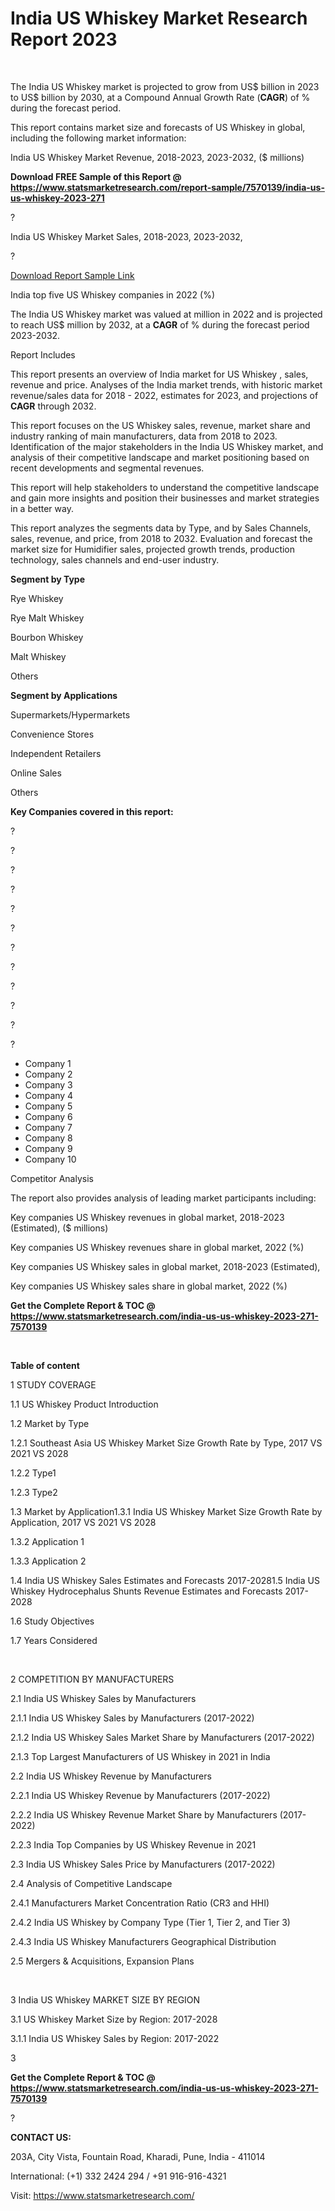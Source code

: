 <h1>India US Whiskey Market Research Report 2023</h1><br/><p>The India US Whiskey market is projected to grow from US$ billion in 2023 to US$ billion by 2030, at a Compound Annual Growth Rate (<strong>CAGR</strong>) of % during the forecast period.</p>
 
 
 
 <p>This report contains market size and forecasts of US Whiskey in global, including the following market information:</p>
 
 
 
 <p>India US Whiskey Market Revenue, 2018-2023, 2023-2032, ($ millions)</p>
 
 
 
 <div><b>Download FREE Sample of this Report @ <a href="https://www.statsmarketresearch.com/download-free-sample/7570139/india-us-us-whiskey-2023-271">https://www.statsmarketresearch.com/report-sample/7570139/india-us-us-whiskey-2023-271</a></b></div>
 
 
 
 <p>? </p>
 
 
 
 <p>India US Whiskey Market Sales, 2018-2023, 2023-2032,</p>
 
 
 
 <p>? </p>
 
 
 
 <p><a href="https://www.statsmarketresearch.com/download-free-sample/7570139/india-us-us-whiskey-2023-271">Download Report Sample Link</a></p>
 
 
 
 <p>India top five US Whiskey companies in 2022 (%)</p>
 
 
 
 <p>The India US Whiskey market was valued at million in 2022 and is projected to reach US$ million by 2032, at a <strong>CAGR</strong> of % during the forecast period 2023-2032.</p>
 
 
 
 <p>Report Includes</p>
 
 
 
 <p>This report presents an overview of India market for US Whiskey , sales, revenue and price. Analyses of the India market trends, with historic market revenue/sales data for 2018 - 2022, estimates for 2023, and projections of <strong>CAGR</strong> through 2032.</p>
 
 
 
 <p>This report focuses on the US Whiskey sales, revenue, market share and industry ranking of main manufacturers, data from 2018 to 2023. Identification of the major stakeholders in the India US Whiskey market, and analysis of their competitive landscape and market positioning based on recent developments and segmental revenues.</p>
 
 
 
 <p>This report will help stakeholders to understand the competitive landscape and gain more insights and position their businesses and market strategies in a better way.</p>
 
 
 
 <p>This report analyzes the segments data by Type, and by Sales Channels, sales, revenue, and price, from 2018 to 2032. Evaluation and forecast the market size for Humidifier sales, projected growth trends, production technology, sales channels and end-user industry.</p>
 
 
 
 <p><strong>Segment by Type</strong></p>
 
 
 
 <p>Rye Whiskey</p>
 
 
 
 <p>Rye Malt Whiskey</p>
 
 
 
 <p>Bourbon Whiskey</p>
 
 
 
 <p>Malt Whiskey</p>
 
 
 
 <p>Others</p>
 
 
 
 <p><strong>Segment <strong><strong>by Applications</strong></strong></strong></p>
 
 
 
 <p>Supermarkets/Hypermarkets</p>
 
 
 
 <p>Convenience Stores</p>
 
 
 
 <p>Independent Retailers</p>
 
 
 
 <p>Online Sales</p>
 
 
 
 <p>Others</p>
 
 
 
 <p><strong>Key Companies covered in this report:</strong></p>
 
 
 
 <p>? </p>
 
 
 
 <p>? </p>
 
 
 
 <p>? </p>
 
 
 
 <p>? </p>
 
 
 
 <p>? </p>
 
 
 
 <p>? </p>
 
 
 
 <p>? </p>
 
 
 
 <p>? </p>
 
 
 
 <p>? </p>
 
 
 
 <p>? </p>
 
 
 
 <p>? </p>
 
 
 
 <p>? </p>
 
 
 
 <ul>
 
 <li>Company 1</li>
 
 <li>Company 2</li>
 
 <li>Company 3</li>
 
 <li>Company 4</li>
 
 <li>Company 5</li>
 
 <li>Company 6</li>
 
 <li>Company 7</li>
 
 <li>Company 8</li>
 
 <li>Company 9</li>
 
 <li>Company 10</li>
 
 </ul>
 
 
 
 <p>Competitor Analysis</p>
 
 
 
 <p>The report also provides analysis of leading market participants including:</p>
 
 
 
 <p>Key companies US Whiskey revenues in global market, 2018-2023 (Estimated), ($ millions)</p>
 
 
 
 <p>Key companies US Whiskey revenues share in global market, 2022 (%)</p>
 
 
 
 <p>Key companies US Whiskey sales in global market, 2018-2023 (Estimated),</p>
 
 
 
 <p>Key companies US Whiskey sales share in global market, 2022 (%)</p>
 
 
 
 <div><b>Get the Complete Report & TOC @ <a href="https://www.statsmarketresearch.com/india-us-us-whiskey-2023-271-7570139">https://www.statsmarketresearch.com/india-us-us-whiskey-2023-271-7570139</a></b></div>
 
 
 
 <p><br />
 
 <b>Table of content</b></p>
 
 
 
 <p>1 STUDY COVERAGE<br />
 
 1.1 US Whiskey Product Introduction<br />
 
 1.2 Market by Type<br />
 
 1.2.1 Southeast Asia US Whiskey Market Size Growth Rate by Type, 2017 VS 2021 VS 2028<br />
 
 1.2.2 Type1<br />
 
 1.2.3 Type2<br />
 
 1.3 Market by Application1.3.1 India US Whiskey Market Size Growth Rate by Application, 2017 VS 2021 VS 2028<br />
 
 1.3.2 Application 1<br />
 
 1.3.3 Application 2<br />
 
 1.4 India US Whiskey Sales Estimates and Forecasts 2017-20281.5 India US Whiskey Hydrocephalus Shunts Revenue Estimates and Forecasts 2017-2028<br />
 
 1.6 Study Objectives<br />
 
 1.7 Years Considered<br />
 
 <br />
 
 2 COMPETITION BY MANUFACTURERS<br />
 
 2.1 India US Whiskey Sales by Manufacturers<br />
 
 2.1.1 India US Whiskey Sales by Manufacturers (2017-2022)<br />
 
 2.1.2 India US Whiskey Sales Market Share by Manufacturers (2017-2022)<br />
 
 2.1.3 Top Largest Manufacturers of US Whiskey in 2021 in India<br />
 
 2.2 India US Whiskey Revenue by Manufacturers<br />
 
 2.2.1 India US Whiskey Revenue by Manufacturers (2017-2022)<br />
 
 2.2.2 India US Whiskey Revenue Market Share by Manufacturers (2017-2022)<br />
 
 2.2.3 India Top Companies by US Whiskey Revenue in 2021<br />
 
 2.3 India US Whiskey Sales Price by Manufacturers (2017-2022)<br />
 
 2.4 Analysis of Competitive Landscape<br />
 
 2.4.1 Manufacturers Market Concentration Ratio (CR3 and HHI)<br />
 
 2.4.2 India US Whiskey by Company Type (Tier 1, Tier 2, and Tier 3)<br />
 
 2.4.3 India US Whiskey Manufacturers Geographical Distribution<br />
 
 2.5 Mergers & Acquisitions, Expansion Plans<br />
 
 <br />
 
 3 India US Whiskey MARKET SIZE BY REGION<br />
 
 3.1 US Whiskey Market Size by Region: 2017-2028<br />
 
 3.1.1 India US Whiskey Sales by Region: 2017-2022<br />
 
 3</p>
 
 
 
 <div><b>Get the Complete Report & TOC @ <a href="https://www.statsmarketresearch.com/india-us-us-whiskey-2023-271-7570139">https://www.statsmarketresearch.com/india-us-us-whiskey-2023-271-7570139</a></b></div>
 
 
 
 <p>? </p>
 
 
 
 <p><b>CONTACT US:</b><br />
 
 203A, City Vista, Fountain Road, Kharadi, Pune, India - 411014<br />
 
 International: (+1) 332 2424 294 / +91 916-916-4321<br />
 
 Visit: <a href="https://www.statsmarketresearch.com/">https://www.statsmarketresearch.com/</a></p>